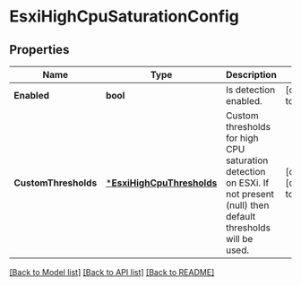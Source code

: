 # EsxiHighCpuSaturationConfig

## Properties
Name | Type | Description | Notes
------------ | ------------- | ------------- | -------------
**Enabled** | **bool** | Is detection enabled. | [default to null]
**CustomThresholds** | [***EsxiHighCpuThresholds**](EsxiHighCpuThresholds.md) | Custom thresholds for high CPU saturation detection on ESXi. If not present (null) then default thresholds will be used. | [optional] [default to null]

[[Back to Model list]](../README.md#documentation-for-models) [[Back to API list]](../README.md#documentation-for-api-endpoints) [[Back to README]](../README.md)


